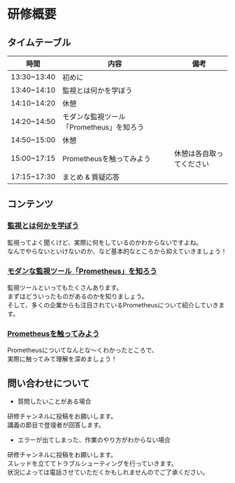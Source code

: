 # 研修概要

## タイムテーブル

| 時間            | 内容                        |  備考            |
| ------------- | ------------------------- | ------------ |
| 13:30~13:40 | 初めに                |              |
| 13:40~14:10 | 監視とは何かを学ぼう                |              |
| 14:10~14:20 | 休憩                        |              |
| 14:20~14:50 | モダンな監視ツール「Prometheus」を知ろう              |              |
| 14:50~15:00 | 休憩                        |              |
| 15:00~17:15 | Prometheusを触ってみよう         | 休憩は各自取ってください |
| 17:15~17:30 | まとめ & 質疑応答                |              |

## コンテンツ

### [監視とは何かを学ぼう](./overview/)

監視ってよく聞くけど、実際に何をしているのかわからないですよね。  
なんでやらないといけないのか、など基本的なところから抑えていきましょう！

### [モダンな監視ツール「Prometheus」を知ろう](./overview/monitoring.md)

監視ツールといってもたくさんあります。  
まずはどういったものがあるのかを知りましょう。  
そして、多くの企業からも注目されているPrometheusについて紹介していきます。

### [Prometheusを触ってみよう](./tutorial/IaaS_building.md)

Prometheusについてなんとな〜くわかったところで、  
実際に触ってみて理解を深めましょう！

## 問い合わせについて

- 質問したいことがある場合

研修チャンネルに投稿をお願いします。  
講義の節目で登壇者が回答します。

- エラーが出てしまった、作業のやり方がわからない場合

研修チャンネルに投稿をお願いします。  
スレッドを立ててトラブルシューティングを行っていきます。  
状況によっては電話させていただくかもしれませんのでご了承ください。
